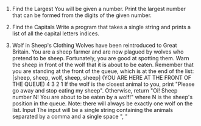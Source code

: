 1.	Find the Largest
You will be given a number. Print the largest number that can be formed from the digits of the given number.


2.	Find the Capitals
Write a program that takes a single string and prints a list of all the capital letters indices.


3.	Wolf in Sheep's Clothing
Wolves have been reintroduced to Great Britain. You are a sheep farmer and are now plagued by wolves who pretend to be sheep. Fortunately, you are good at spotting them.
Warn the sheep in front of the wolf that it is about to be eaten. Remember that you are standing at the front of the queue, which is at the end of the list:
[sheep, sheep, wolf, sheep, sheep] (YOU ARE HERE AT THE FRONT OF THE QUEUE)
   4      3            2      1
If the wolf is the closest animal to you, print "Please go away and stop eating my sheep". Otherwise, return "Oi! Sheep number N! You are about to be eaten by a wolf!" where N is the sheep's position in the queue.
Note: there will always be exactly one wolf on the list.
Input
The input will be a single string containing the animals separated by a comma and a single space ", "
